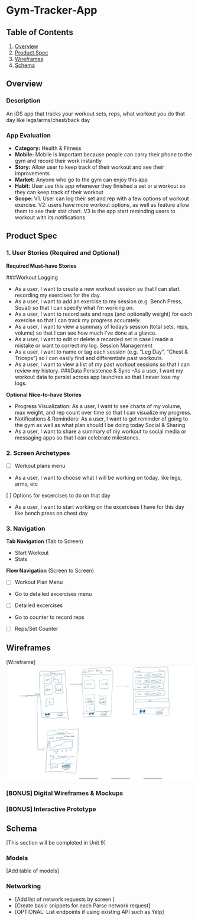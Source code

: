 # Gym-Tracker-App

## Table of Contents

1. [Overview](#Overview)
2. [Product Spec](#Product-Spec)
3. [Wireframes](#Wireframes)
4. [Schema](#Schema)

## Overview

### Description

An iOS app that tracks your workout sets, reps, what workout you do that day like legs/arms/chest/back day

### App Evaluation

- **Category:** Health & Fitness
- **Mobile:** Mobile is important because people can carry their phone to the gym and record their work instantly
- **Story:** Allow user to keep track of their workout and see their improvements
- **Market:** Anyone who go to the gym can enjoy this app
- **Habit:** User use this app whenever they finished a set or a workout so they can keep track of their workout
- **Scope:** V1. User can log their set and rep with a few options of workout exercise. V2: users have more workout options, as well as feature allow them to see their stat chart. V3 is the app start reminding users to workout with its notifications

## Product Spec

### 1. User Stories (Required and Optional)

**Required Must-have Stories**

###Workout Logging
- As a user, I want to create a new workout session so that I can start recording my exercises for the day.
- As a user, I want to add an exercise to my session (e.g. Bench Press, Squat) so that I can specify what I’m working on.
- As a user, I want to record sets and reps (and optionally weight) for each exercise so that I can track my progress accurately.
- As a user, I want to view a summary of today’s session (total sets, reps, volume) so that I can see how much I’ve done at a glance.
- As a user, I want to edit or delete a recorded set in case I made a mistake or want to correct my log.
Session Management
- As a user, I want to name or tag each session (e.g. “Leg Day”, “Chest & Triceps”) so I can easily find and differentiate past workouts. 
- As a user, I want to view a list of my past workout sessions so that I can review my history.
###Data Persistence & Sync
-As a user, I want my workout data to persist across app launches so that I never lose my logs.

**Optional Nice-to-have Stories**

- Progress Visualization: As a user, I want to see charts of my volume, max weight, and rep count over time so that I can visualize my progress.
- Notifications & Reminders: As a user, I want to get reminder of going to the gym as well as what plan should I be doing today
Social & Sharing
- As a user, I want to share a summary of my workout to social media or messaging apps so that I can celebrate milestones.


### 2. Screen Archetypes

- [ ] Workout plans menu
* As a user, I want to choose what I will be working on today, like legs, arms, etc

[ ] Options for excercises to do on that day
* As a user, I want to start working on the excercises I have for this day like bench press on chest day


### 3. Navigation

**Tab Navigation** (Tab to Screen)

* Start Workout
* Stats


**Flow Navigation** (Screen to Screen)

- [ ] Workout Plan Menu
* Go to detailed excercises menu

- [ ] Detailed excercises
* Go to counter to record reps
- [ ] Reps/Set Counter

## Wireframes

[Wireframe]
<img src="Screenshot_20250805_130909_OneNote.jpg" width=600>

### [BONUS] Digital Wireframes & Mockups

### [BONUS] Interactive Prototype

## Schema 

[This section will be completed in Unit 9]

### Models

[Add table of models]

### Networking

- [Add list of network requests by screen ]
- [Create basic snippets for each Parse network request]
- [OPTIONAL: List endpoints if using existing API such as Yelp]
